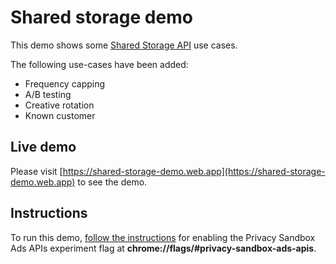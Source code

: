 # Shared storage demo

This demo shows some [Shared Storage API](https://developer.chrome.com/docs/privacy-sandbox/shared-storage/) use cases.

The following use-cases have been added:

- Frequency capping
- A/B testing
- Creative rotation
- Known customer

## Live demo

Please visit [https://shared-storage-demo.web.app](https://shared-storage-demo.web.app) to see the demo.

## Instructions

To run this demo, [follow the instructions](https://developer.chrome.com/docs/privacy-sandbox/shared-storage/#try-the-shared-storage-api) for enabling the Privacy Sandbox Ads APIs experiment flag at **chrome://flags/#privacy-sandbox-ads-apis**.
